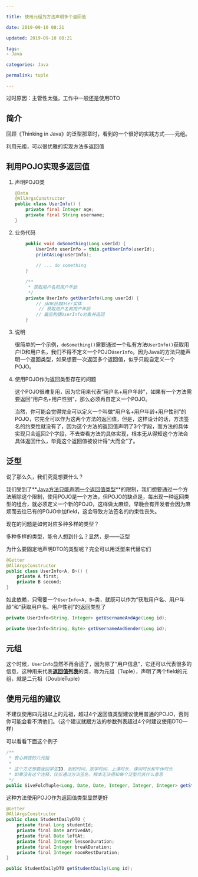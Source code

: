 ```yaml
---

title: 使用元组为方法声明多个返回值

date: 2019-09-10 08:21

updated: 2019-09-10 08:21

tags:
- Java

categories: Java

permalink: tuple

---
```


过时原因：主管性太强，工作中一般还是使用DTO

## 简介

回顾《Thinking in Java》的泛型那章时，看到的一个很好的实践方式——元组。

利用元祖，可以很优雅的实现方法多返回值

## 利用POJO实现多返回值

1. 声明POJO类

   ~~~java
   @Data
   @AllArgsConstructor
   public class UserInfo() {
       private final Integer age;
       private final String username;
   }
   ~~~

2. 业务代码

   ~~~java
       public void doSomething(Long userId) {
           UserInfo userInfo = this.getUserInfo(userId);
           printAsLog(userInfo);
       
           // ... do something
       }
   
       /**
        * 获取用户名和用户年龄
        */
       private UserInfo getUserInfo(Long userId) {
           // 从DB获取User实体
         	// 获取用户名和用户年龄
           // 最后构建UserInfo对象并返回
       }
   ~~~

3. 说明

   很简单的一个示例，`doSomething()`需要通过一个私有方法`UserInfo()`获取用户ID和用户名，我们不得不定义一个POJO`UserInfo`，因为Java的方法只能声明一个返回类型，如果想要一次返回多个返回值，似乎只能自定义一个POJO。

4. 使用POJO作为返回类型存在的问题

   这个POJO很难复用，因为它用来代表“用户名+用户年龄”，如果有一个方法需要返回“用户名+用户性别”，那么必须再自定义一个POJO。

   当然，你可能会觉得完全可以定义一个叫做“用户名+用户年龄+用户性别”的POJO，它完全可以作为这两个方法的返回值，但是，这样设计的话，方法签名的约束性就没有了，因为这个方法的返回值声明了3个字段，而方法的具体实现只会返回2个字段，不去查看方法的具体实现，根本无从得知这个方法会具体返回什么，毕竟这个返回值被设计得“大而全”了。

## 泛型

说了那么久，我们究竟想要什么？

我们受到了**<u>Java方法只能声明一个返回值类型</u>**的限制，我们想要通过一个方法解除这个限制，使用POJO是一个方法，但POJO的缺点是，每出现一种返回类型的组合，就必须定义一个新的POJO，这样做太麻烦，早晚会有开发者会因为麻烦而去往已有的POJO中加field，这会导致方法签名的约束性丧失。

现在的问题是如何对应多种多样的类型？

多种多样的类型，能令人想到什么？显然，是——泛型

为什么要固定地声明DTO的类型呢？完全可以用泛型来代替它们

~~~java
@Getter
@AllArgsConstructor
public class UserInfo<A, B>() {
    private A first;
    private B second;
}
~~~

如此依赖，只需要一个`UserInfo<A, B>`类，就既可以作为“获取用户名、用户年龄”和“获取用户名、用户性别”的返回类型了

~~~java
private UserInfo<String, Integer> getUsernameAndAge(Long id);
~~~

~~~java
private UserInfo<String, Byte> getUsernameAndGender(Long id);
~~~

## 元组

这个时候，`UserInfo`显然不再合适了，因为除了“用户信息”，它还可以代表很多的信息，这种用来代表<u>**返回值列表**</u>的类，称为元组（Tuple），声明了两个field的元组，就是二元祖（DoubleTuple）

## 使用元组的建议

不建议使用四元祖以上的元祖，超过4个返回值类型建议使用普通的POJO，否则你可能会看不清他们。（这个建议就跟方法的参数列表超过4个时建议使用DTO一样）

可以看看下面这个例子

~~~java
/**
 * 丧心病狂的六元祖
 *
 * 这个方法想要返回学生ID、到校时间、放学时间、上课时长、课间时长和午休时长
 * 如果没有这个注释，仅仅通过方法签名，根本无法得知每个泛型代表什么意思
 */
public SiveFoldTuple<Long, Date, Date, Integer, Integer, Integer> getStudentDaily(Long id);
~~~

这种方法使用POJO作为返回值类型显然更好

~~~java
@Getter
@AllArgsConstructor
public class StudentDailyDTO {
    private final Long studentId;
    private final Date arrivedAt;
    private final Date leftAt;
    private final Integer lessonDuration;
    private final Integer breakDuration;
    private final Integer noonRestDuration;
}
~~~

~~~java
public StudentDailyDTO getStudentDaily(Long id);
~~~





